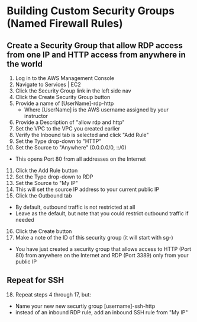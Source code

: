 # Building Custom Security Groups (Named Firewall Rules)
## Create a Security Group that allow RDP access from one IP and HTTP access from anywhere in the world
1. Log in to the AWS Management Console
2. Navigate to Services | EC2 
3. Click the Security Group link in the left side nav
4. Click the Create Security Group button
5. Provide a name of [UserName]-rdp-http
   - Where [UserName] is the AWS username assigned by your instructor
6. Provide a Description of "allow rdp and http"
7. Set the VPC to the VPC you created earlier
8. Verify the Inbound tab is selected and click "Add Rule"
9. Set the Type drop-down to "HTTP"
10. Set the Source to "Anywhere" (0.0.0.0/0, ::/0)
   - This opens Port 80 from all addresses on the Internet
11. Click the Add Rule button
12. Set the Type drop-down to RDP
13. Set the Source to "My IP"
14. This will set the source IP address to your current public IP
15. Click the Outbound tab
   - By default, outbound traffic is not restricted at all
   - Leave as the default, but note that you could restrict outbound traffic if needed
16. Click the Create button
17. Make a note of the ID of this security group (it will start with sg-)
- You have just created a security group that allows access to
HTTP (Port 80) from anywhere on the Internet and 
RDP (Port 3389) only from your public IP

## Repeat for SSH
18. Repeat steps 4 through 17, but:
   - Name your new new securtiy group [username]-ssh-http
   - instead of an inbound RDP rule, add an inbound SSH rule from "My IP"
   
